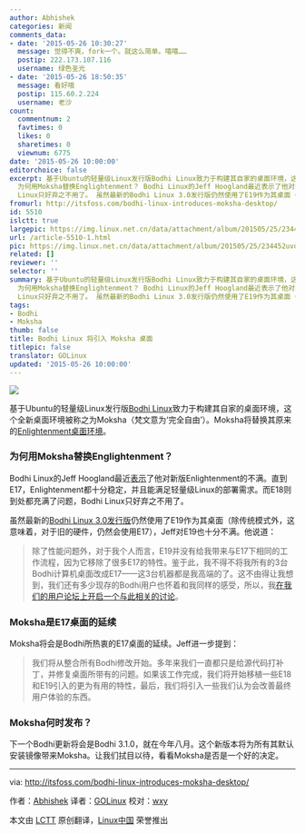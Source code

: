 ```yaml
---
author: Abhishek
categories: 新闻
comments_data:
- date: '2015-05-26 10:30:27'
  message: 觉得不爽，fork一个。就这么简单。嘻嘻……
  postip: 222.173.107.116
  username: 绿色圣光
- date: '2015-05-26 18:50:35'
  message: 看好哦
  postip: 115.60.2.224
  username: 老沙
count:
  commentnum: 2
  favtimes: 0
  likes: 0
  sharetimes: 0
  viewnum: 6775
date: '2015-05-26 10:00:00'
editorchoice: false
excerpt: 基于Ubuntu的轻量级Linux发行版Bodhi Linux致力于构建其自家的桌面环境，这个全新桌面环境被称之为Moksha（梵文意为完全自由）。Moksha将替换其原来的Enlightenment桌面环境。
  为何用Moksha替换Englightenment？ Bodhi Linux的Jeff Hoogland最近表示了他对新版Enlightenment的不满。直到E17，Enlightenment都十分稳定，并且能满足轻量级Linux的部署需求。而E18则到处都充满了问题，Bodhi
  Linux只好弃之不用了。 虽然最新的Bodhi Linux 3.0发行版仍然使用了E19作为其桌面（除传统模式外，这意味着，对于旧的硬件，仍然会使用E17），Jeff对E
fromurl: http://itsfoss.com/bodhi-linux-introduces-moksha-desktop/
id: 5510
islctt: true
largepic: https://img.linux.net.cn/data/attachment/album/201505/25/234452uvqgd4g83v6brd83.jpg
url: /article-5510-1.html
pic: https://img.linux.net.cn/data/attachment/album/201505/25/234452uvqgd4g83v6brd83.jpg.thumb.jpg
related: []
reviewer: ''
selector: ''
summary: 基于Ubuntu的轻量级Linux发行版Bodhi Linux致力于构建其自家的桌面环境，这个全新桌面环境被称之为Moksha（梵文意为完全自由）。Moksha将替换其原来的Enlightenment桌面环境。
  为何用Moksha替换Englightenment？ Bodhi Linux的Jeff Hoogland最近表示了他对新版Enlightenment的不满。直到E17，Enlightenment都十分稳定，并且能满足轻量级Linux的部署需求。而E18则到处都充满了问题，Bodhi
  Linux只好弃之不用了。 虽然最新的Bodhi Linux 3.0发行版仍然使用了E19作为其桌面（除传统模式外，这意味着，对于旧的硬件，仍然会使用E17），Jeff对E
tags:
- Bodhi
- Moksha
thumb: false
title: Bodhi Linux 将引入 Moksha 桌面
titlepic: false
translator: GOLinux
updated: '2015-05-26 10:00:00'
---
```


![](/data/attachment/album/201505/25/234452uvqgd4g83v6brd83.jpg)


基于Ubuntu的轻量级Linux发行版[Bodhi Linux](http://www.bodhilinux.com/)致力于构建其自家的桌面环境，这个全新桌面环境被称之为Moksha（梵文意为‘完全自由’）。Moksha将替换其原来的[Enlightenment桌面环境](https://www.enlightenment.org/)。


### 为何用Moksha替换Englightenment？


Bodhi Linux的Jeff Hoogland最近[表示](http://www.bodhilinux.com/2015/04/28/introducing-the-moksha-desktop/)了他对新版Enlightenment的不满。直到E17，Enlightenment都十分稳定，并且能满足轻量级Linux的部署需求。而E18则到处都充满了问题，Bodhi Linux只好弃之不用了。


虽然最新的[Bodhi Linux 3.0发行版](http://itsfoss.com/bodhi-linux-3/)仍然使用了E19作为其桌面（除传统模式外，这意味着，对于旧的硬件，仍然会使用E17），Jeff对E19也十分不满。他说道：



> 
> 除了性能问题外，对于我个人而言，E19并没有给我带来与E17下相同的工作流程，因为它移除了很多E17的特性。鉴于此，我不得不将我所有的3台Bodhi计算机桌面改成E17——这3台机器都是我高端的了。这不由得让我想到，我们还有多少现存的Bodhi用户也怀着和我同样的感受，所以，我[在我们的用户论坛上开启一个与此相关的讨论](http://forums.bodhilinux.com/index.php?/topic/12322-e17-vs-e19-which-are-you-using-and-why/)。
> 
> 
> 


### Moksha是E17桌面的延续


Moksha将会是Bodhi所热衷的E17桌面的延续。Jeff进一步提到：



> 
> 我们将从整合所有Bodhi修改开始。多年来我们一直都只是给源代码打补丁，并修复桌面所带有的问题。如果该工作完成，我们将开始移植一些E18和E19引入的更为有用的特性，最后，我们将引入一些我们认为会改善最终用户体验的东西。
> 
> 
> 


### Moksha何时发布？


下一个Bodhi更新将会是Bodhi 3.1.0，就在今年八月。这个新版本将为所有其默认安装镜像带来Moksha。让我们拭目以待，看看Moksha是否是一个好的决定。




---


via: <http://itsfoss.com/bodhi-linux-introduces-moksha-desktop/>


作者：[Abhishek](http://itsfoss.com/author/abhishek/) 译者：[GOLinux](https://github.com/GOLinux) 校对：[wxy](https://github.com/wxy)


本文由 [LCTT](https://github.com/LCTT/TranslateProject) 原创翻译，[Linux中国](https://linux.cn/) 荣誉推出